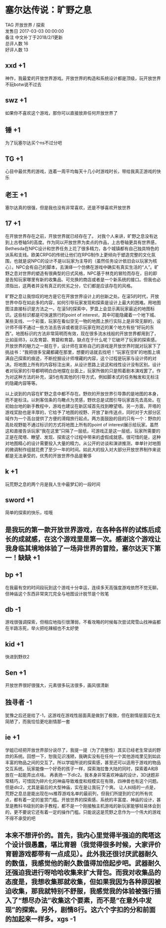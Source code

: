 



# 塞尔达传说：旷野之息
  
TAG 开放世界 / 探索  
发售日 2017-03-03 00:00:00  
备注 中文补丁于2018/2/1更新  
总评人数 16  
好评人数 13
## xxd +1


神作，我最爱的开放世界游戏。开放世界的构造和系统设计都是顶级，玩开放世界不玩botw说不过去
## swz +1


如果你不喜欢这个游戏，那你可以直接放弃任何开放世界了
## 锤 +1


为了玩塞尔达买个ns不过分吧
## TG +1


心目中最优秀的游戏，连着一周平均每天十几小时游戏时长，带给我真正游戏的快乐
## 老王 +1


塞尔达真的很强，但是我也没有非常喜欢，还是不够喜欢开放世界
## 17 +1


在开放世界存在之前，开放世界就已经存在了。
对我个人来讲，旷野之息没有达到上古卷轴5的高度。作为同以开放世界为卖点的作品，上古卷轴更具有世界感，Bethesda在NPC设计和世界任务上花了很多精力，各个城镇都有自己独具特色的派系和支线。欧美CRPG的传统让他们在RPG制作上更倾向于塑造完整的文化氛围，也就是说NPC的设计不是以玩家为主导的（虽然任务设计依旧会以玩家为核心）。NPC会有自己的脚本，去演绎一个仿佛在游戏中确实有真实生活的“人”。旷野之息对世界的塑造有很典型的日式风格，NPC基于林克的冒险而存在，目的即是告知玩家哪里有新的收集品、可兑换的商店或者是一个新系统的接口。但我也必须指出，这两者并没有真正的优劣之分，它们都是应该存在的风格。

旷野之息让我惊叹的地方是它在开放世界设计上的创新之处。在滚5的时代，开放世界中存在如此多的内容，如何引导玩家发现和探索是设计上最大的困难。用地图图注直接标识是方法之一。在滚5的探索中，罗盘上会显示离玩家最近的地图标识。这些标识都是可快速旅行的point of interest，其中可能隐藏着一个地下城、某些支线、一个彩蛋，玩家在看似空无一物的地图上旅行实际上是非常无聊的，设计师不得不通过一些方法去告诉或者提示玩家在附近的某个地方有些“好玩的东西”。地图标识的方法非常简明而有效，现在很多流水线般的开放世界都用到了，比如巫师3，以及育碧、育碧和育碧。缺点在于什么呢？它破坏了玩家的探索感。开放世界的魅力之一就在于，设计师在宣称自己的游戏是开放世界时就对玩家下了挑战书：“我把很多宝藏都藏在那里，想要的话就去找吧！”玩家在空旷的地图上填满自己探索的痕迹，不断挖掘设计师埋藏的内容，这个过程是玩家与设计师的对决。将地图上所有的内容标注出来，从设计思路上说这和线性设计没有区别。设计者对玩家的引导都明明白白地摆在台面上，玩家所做的只是照着剧本演戏罢了。作为对这种方法的补充，滚5也有其他的引导方式，例如脚本式的任务触发和无标注的隐藏内容等等。

以上说到的内容在旷野之息中都不存在。野炊的开放世界引导靠的是地图的本身，而不是标注。以刺客信条的鸟瞰点为灵感，野炊总是试图引导玩家首先去高处。在初始台地的新手教程中，游戏也建议在新区域首先找到瞭望塔。另一方面，开塔的游戏奖励也是丰厚的，它给予了地图的视野、开放了新传送点，同时对于大部分区域作为一个高台提供了方便的滑翔旅行起点。两方面鼓励的目的只有一个：野炊的高处视野能不通过标识的方式将地图上所有的point of interest展示给玩家。虽然这和直接告诉玩家“我在这里”只隔了一层纸，可游戏正是这一层纸，玩家所需要的正是在爬塔、瞭望、发现、探索这个过程中带来的虚假成就感。很可惜的是，这种对地图精心的设计需要投入大量的精力。从公开的访谈和演讲推测，单单针对地图的微调制作组就花费了至少一年的时间。如此大的投入对大部分开放世界制作来说都是无法承受的，优秀的开放世界作品是奢侈
## k +1


玩荒野之息的两个月是我人生中最梦幻的一段时间
## sword +1


简单的探索的快乐，哇哦
## 是我玩的第一款开放世界游戏，在各种各样的试炼后成长的成就感，在这个游戏里是第一次。感谢这个游戏让我身临其境地体验了一场异世界的冒险，塞尔达天下第一！缺缺 +1



## bp +1


在我最有空的时间段玩到这个游戏十分幸运，连续多天高强度游戏依然不觉无聊。但神庙这个东西非常突兀完全与地图设计脱节是个败笔
##  db -1 


 游戏很强调探索，但相应地指引很薄弱，不看攻略的时候每次尝试爬雪山找神庙都在半路冻死，举火把吃辣椒也不太好使 
## kid +1


快进到野炊2
## Sen +1


开放世界很好很强大，元素很多玩法很多，画风很清新
## 独寻者 -1


犹豫之后还是给了-1，这游戏在游戏性层面真是做到了极致，但在剧情层面实在太简陋了，而我恰恰更吃剧情那一套
## ie +1


学姐已经把开放世界部分说尽了，我提一提（为了完整性）其实已经老生常谈的野炊的系统。回想一下，恕我见识浅陋，我确实没有在任何一个其他游戏里见到如此丰富的物品之间的交互了。所以学姐所说的探索感，甚至还可以适用于游戏的物品交互系统。玩家能像一个好奇的孩子一样，探索海拉鲁大陆的同时，探索着A和B放在一起能弄出点啥。
再表扬一下dlc2。我本身非常喜欢神庙的设计，3D谜题非常精巧，可惜因为碎片化的神庙导致难度和规模实在有限，四神兽也有这个问题。但是dlc2，尤其是最后的大型神庙，实在是让我玩了个爽。
让人纠结的一点是，荒野之息总是能出现在ns推荐游戏名单的最前列，但我们所提到的它的所有优点，都有着一定的鉴赏门槛。开放世界的探索感、系统的丰富度、神庙的设计，甚至是教科书级别的新手教程，都不是一个刚接触主机游戏的新玩家能够轻易体会到的，更不要说它还有着一定的操作门槛。只能说这是荒野之息作为一个伟大的游戏不得不承受的吧
## 本来不想评价的。首先，我内心里觉得半强迫的爬塔这个设计很愚蠢，堪比育碧（我觉得很多时候，大家评价育碧游戏都带有一点成见）。此外我还很讨厌武器耐久的数值，我感觉他的耐久数值得加倍起步吧。武器耐久还强迫我进行呀哈哈收集来扩大背包。而我对收集品的态度是，我想收集那就收集，但如果我因为各种原因被迫收集，那我就特别不舒服，我感觉我的体验被强行插入了“想尽办法”收集这个要素，而不是“在意外中发现”的探索。另外，剧情8行。这六个字扣的分和前面的加起来一样多。xgs -1


